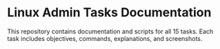 # Linux Admin Tasks Documentation
This repository contains documentation and scripts for all 15 tasks.
Each task includes objectives, commands, explanations, and screenshots.
